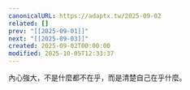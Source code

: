```yaml
---
canonicalURL: https://adaptx.tw/2025-09-02
related: []
prev: "[[2025-09-01]]"
next: "[[2025-09-03]]"
created: 2025-09-02T00:00:00
modified: 2025-10-05T12:33:37
---
```


內心強大，不是什麼都不在乎，而是清楚自己在乎什麼。
